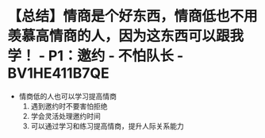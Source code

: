 # 【总结】情商是个好东西，情商低也不用羡慕高情商的人，因为这东西可以跟我学！ - P1：邀约 - 不怕队长 - BV1HE411B7QE

-   情商低的人也可以学习提高情商
    1.  遇到邀约时不要害怕拒绝
    2.  学会灵活处理邀约时间
    3.  可以通过学习和练习提高情商，提升人际关系能力